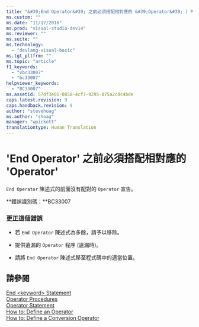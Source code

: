 ```yaml
---
title: "&#39;End Operator&#39; 之前必須搭配相對應的 &#39;Operator&#39; | Microsoft Docs"
ms.custom: ""
ms.date: "11/17/2016"
ms.prod: "visual-studio-dev14"
ms.reviewer: ""
ms.suite: ""
ms.technology: 
  - "devlang-visual-basic"
ms.tgt_pltfrm: ""
ms.topic: "article"
f1_keywords: 
  - "vbc33007"
  - "bc33007"
helpviewer_keywords: 
  - "BC33007"
ms.assetid: 57df3e01-0858-4cf7-9295-075a2c0c4bde
caps.latest.revision: 9
caps.handback.revision: 9
author: "stevehoag"
ms.author: "shoag"
manager: "wpickett"
translationtype: Human Translation
---
```

# &#39;End Operator&#39; 之前必須搭配相對應的 &#39;Operator&#39;
`End Operator` 陳述式的前面沒有配對的 `Operator` 宣告。  
  
 **錯誤識別碼：**BC33007  
  
### 更正這個錯誤  
  
-   若 `End Operator` 陳述式為多餘，請予以移除。  
  
-   提供遺漏的 `Operator` 程序 \(遺漏時\)。  
  
-   請將 `End Operator` 陳述式移至程式碼中的適當位置。  
  
## 請參閱  
 [End \<keyword\> Statement](../../visual-basic/language-reference/statements/end-keyword-statement.md)   
 [Operator Procedures](../../visual-basic/programming-guide/language-features/procedures/operator-procedures.md)   
 [Operator Statement](../../visual-basic/language-reference/statements/operator-statement.md)   
 [How to: Define an Operator](../../visual-basic/programming-guide/language-features/procedures/how-to-define-an-operator.md)   
 [How to: Define a Conversion Operator](../../visual-basic/programming-guide/language-features/procedures/how-to-define-a-conversion-operator.md)